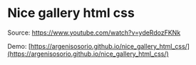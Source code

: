 # Nice gallery html css

Source: https://www.youtube.com/watch?v=ydeRdozFKNk

Demo: [https://argenisosorio.github.io/nice_gallery_html_css/](https://argenisosorio.github.io/nice_gallery_html_css/)
